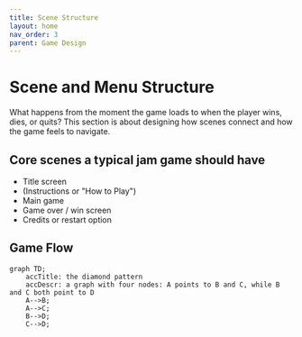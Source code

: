```yaml
---
title: Scene Structure
layout: home
nav_order: 3
parent: Game Design
---
```


# Scene and Menu Structure
What happens from the moment the game loads to when the player wins, dies, or quits? This section is about designing how scenes connect and how the game feels to navigate.

## Core scenes a typical jam game should have
* Title screen
* (Instructions or "How to Play")
* Main game
* Game over / win screen
* Credits or restart option

## Game Flow
```mermaid
graph TD;
    accTitle: the diamond pattern
    accDescr: a graph with four nodes: A points to B and C, while B and C both point to D
    A-->B;
    A-->C;
    B-->D;
    C-->D;
```